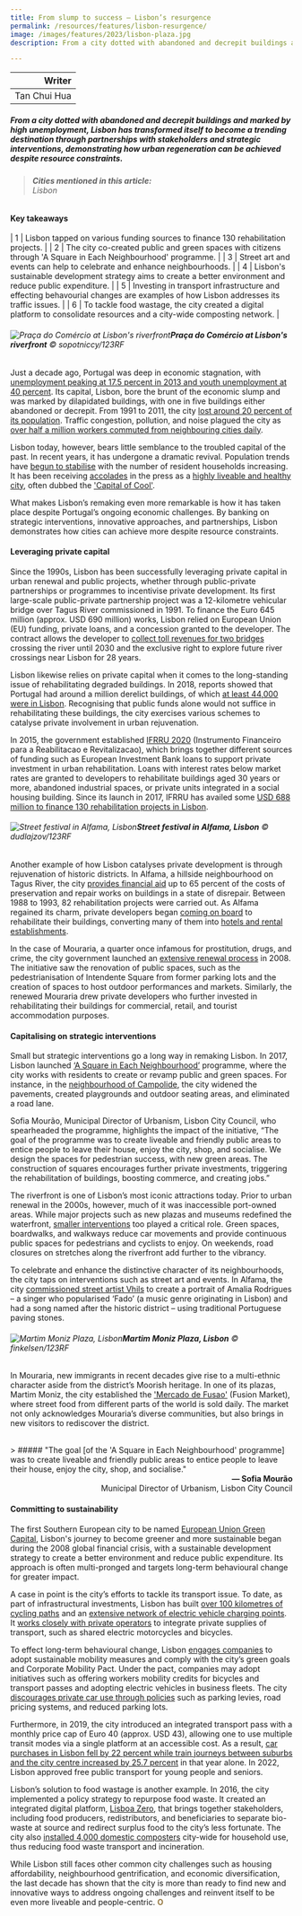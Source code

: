 ```yaml
---
title: From slump to success – Lisbon’s resurgence
permalink: /resources/features/lisbon-resurgence/
image: /images/features/2023/lisbon-plaza.jpg
description: From a city dotted with abandoned and decrepit buildings and marked by high unemployment, Lisbon has transformed itself to become a trending destination through partnerships with stakeholders and strategic interventions, demonstrating how urban regeneration can be achieved despite resource constraints. 

---
```


| Writer | 
| ---: |
| Tan Chui Hua |

##### From a city dotted with abandoned and decrepit buildings and marked by high unemployment, Lisbon has transformed itself to become a trending destination through partnerships with stakeholders and strategic interventions, demonstrating how urban regeneration can be achieved despite resource constraints. 

> ###### **Cities mentioned in this article:** <br> Lisbon

#### **Key takeaways**

| 1 | Lisbon tapped on various funding sources to finance 130 rehabilitation projects. |
| 2 | The city co-created public and green spaces with citizens through 'A Square in Each Neighbourhood' programme. |
| 3 | Street art and events can help to celebrate and enhance neighbourhoods. |
| 4 | Lisbon's sustainable development strategy aims to create a better environment and reduce public expenditure. |
| 5 | Investing in transport infrastructure and effecting behavourial changes are examples of how Lisbon addresses its traffic issues. |
| 6 | To tackle food wastage, the city created a digital platform to consolidate resources and a city-wide composting network. |

###### ![Praça do Comércio at Lisbon's riverfront](/images/features/2023/lisbon-plaza.jpg/)**Praça do Comércio at Lisbon's riverfront** © sopotniccy/123RF

Just a decade ago, Portugal was deep in economic stagnation, with [unemployment peaking at 17.5 percent in 2013 and youth unemployment at 40 percent](https://cepr.org/voxeu/columns/turnaround-portuguese-economy-two-decades-structural-changes). Its capital, Lisbon, bore the brunt of the economic slump and was marked by dilapidated buildings, with one in five buildings either abandoned or decrepit. From 1991 to 2011, the city [lost around 20 percent of its population](https://repositorio.ul.pt/bitstream/10451/47556/1/ICS_NGargha_AAzevedo_Population.pdf). Traffic congestion, pollution, and noise plagued the city as [over half a million workers commuted from neighbouring cities daily](https://voxeurop.eu/en/lisbon-the-empty-capital/). 

Lisbon today, however, bears little semblance to the troubled capital of the past. In recent years, it has undergone a dramatic revival. Population trends have [begun to stabilise](https://www.theaou.org/resources/139-lisbon-portugal) with the number of resident households increasing. It has been receiving [accolades](https://econews.pt/2022/07/01/lisbon-named-the-worlds-third-best-city-to-live-in/) in the press as a [highly liveable and healthy city](https://www.idealista.pt/en/news/lifestyle-in-portugal/2022/03/17/4898-lisbon-is-one-of-the-healthiest-cities-in-the-world-to-live-in-2022), often dubbed the ['Capital of Cool'](https://edition.cnn.com/travel/article/lisbon-portugal-cool-quest-world-of-wonder/index.html). 

What makes Lisbon’s remaking even more remarkable is how it has taken place despite Portugal’s ongoing economic challenges. By banking on strategic interventions, innovative approaches, and partnerships, Lisbon demonstrates how cities can achieve more despite resource constraints.  

#### **Leveraging private capital**

Since the 1990s, Lisbon has been successfully leveraging private capital in urban renewal and public projects, whether through public-private partnerships or programmes to incentivise private development. Its first large-scale public-private partnership project was a 12-kilometre vehicular bridge over Tagus River commissioned in 1991. To finance the Euro 645 million (approx. USD 690 million) works, Lisbon relied on European Union (EU) funding, private loans, and a concession granted to the developer. The contract allows the developer to [collect toll revenues for two bridges](https://www.mfcr.cz/assets/en/media/Case-study-the-Vasco-da-Gama-Bridge-project.pdf) crossing the river until 2030 and the exclusive right to explore future river crossings near Lisbon for 28 years.  

Lisbon likewise relies on private capital when it comes to the long-standing issue of rehabilitating degraded buildings. In 2018, reports showed that Portugal had around a million derelict buildings, of which [at least 44,000 were in Lisbon](https://www.idealista.pt/en/news/financial-advice-portugal/2018/03/28/62-there-are-least-44000-dilapidated-buildings-lisbon). Recognising that public funds alone would not suffice in rehabilitating these buildings, the city exercises various schemes to catalyse private involvement in urban rejuvenation. 

In 2015, the government established [IFRRU 2020](https://www.iea.org/policies/6496-ifrru-2020-financial-instrument-for-urban-rehabilitation-and-renewal) (Instrumento Financeiro para a Reabilitacao e Revitalizacao), which brings together different sources of funding such as European Investment Bank loans to support private investment in urban rehabilitation. Loans with interest rates below market rates are granted to developers to rehabilitate buildings aged 30 years or more, abandoned industrial spaces, or private units integrated in a social housing building. Since its launch in 2017, IFRRU has availed some [USD 688 million to finance 130 rehabilitation projects in Lisbon](https://ifrru.ihru.pt/web/guest/projetos#OPERA%C3%87%C3%95ES_APROVADAS).   

###### ![Street festival in Alfama, Lisbon](/images/features/2023/lisbon-alfama.jpg/)**Street festival in Alfama, Lisbon** © dudlajzov/123RF

Another example of how Lisbon catalyses private development is through rejuvenation of historic districts. In Alfama, a hillside neighbourhood on Tagus River, the city [provides financial aid](https://www.researchgate.net/publication/256520756_Alfama_from_degradation_to_rehabilitation) up to 65 percent of the costs of preservation and repair works on buildings in a state of disrepair. Between 1988 to 1993, 82 rehabilitation projects were carried out. As Alfama regained its charm, private developers began [coming on board](https://fenix.tecnico.ulisboa.pt/downloadFile/563345090416679/Ines%20Borges_Extended%20abstract_Final.pdf) to rehabilitate their buildings, converting many of them into [hotels and rental establishments](https://www.researchgate.net/publication/343712913_Independent_Research_Project_An_analysis_of_the_Portuguese_housing_dynamics_Study_case_of_tourism_gentrification_in_Alfama_Lisbon).  

In the case of Mouraria, a quarter once infamous for prostitution, drugs, and crime, the city government launched an [extensive renewal process](https://fenix.tecnico.ulisboa.pt/downloadFile/281870113703317/extended_abstract.isabel_ferreira.pdf) in 2008. The initiative saw the renovation of public spaces, such as the pedestrianisation of Intendente Square from former parking lots and the creation of spaces to host outdoor performances and markets. Similarly, the renewed Mouraria drew private developers who further invested in rehabilitating their buildings for commercial, retail, and tourist accommodation purposes.  

#### **Capitalising on strategic interventions** 

Small but strategic interventions go a long way in remaking Lisbon. In 2017, Lisbon launched [‘A Square in Each Neighbourhood’](https://www.sciencedirect.com/science/article/pii/S266668392200058X) programme, where the city works with residents to create or revamp public and green spaces. For instance, in the [neighbourhood of Campolide](https://una.city/nbs/lisboa/square-each-neighbourhood-street-campolide), the city widened the pavements, created playgrounds and outdoor seating areas, and eliminated a road lane.  

Sofia Mourão, Municipal Director of Urbanism, Lisbon City Council, who spearheaded the programme, highlights the impact of the initiative, “The goal of the programme was to create liveable and friendly public areas to entice people to leave their house, enjoy the city, shop, and socialise. We design the spaces for pedestrian success, with new green areas. The construction of squares encourages further private investments, triggering the rehabilitation of buildings, boosting commerce, and creating jobs.” 

The riverfront is one of Lisbon’s most iconic attractions today. Prior to urban renewal in the 2000s, however, much of it was inaccessible port-owned areas. While major projects such as new plazas and museums redefined the waterfront, [smaller interventions](https://www.mdpi.com/2071-1050/13/10/5665) too played a critical role. Green spaces, boardwalks, and walkways reduce car movements and provide continuous public spaces for pedestrians and cyclists to enjoy. On weekends, road closures on stretches along the riverfront add further to the vibrancy.  

To celebrate and enhance the distinctive character of its neighbourhoods, the city taps on interventions such as street art and events. In Alfama, the city [commissioned street artist Vhils](https://www.streetartbio.com/guides/street-art-city-walks-lisbon/) to create a portrait of Amalia Rodrigues – a singer who popularised ‘Fado’ (a music genre originating in Lisbon) and had a song named after the historic district – using traditional Portuguese paving stones.  

###### ![Martim Moniz Plaza, Lisbon](/images/features/2023/lisbon-martim-moniz.jpg/)**Martim Moniz Plaza, Lisbon** © finkelsen/123RF

In Mouraria, new immigrants in recent decades give rise to a multi-ethnic character aside from the district’s Moorish heritage. In one of its plazas, Martim Moniz, the city established the ['Mercado de Fusao'](https://www.coe.int/en/web/interculturalcities/-/the-fusion-market-mercado-de-fusao-) (Fusion Market), where street food from different parts of the world is sold daily. The market not only acknowledges Mouraria’s diverse communities, but also brings in new visitors to rediscover the district. 

<br>
> ##### "The goal [of the 'A Square in Each Neighbourhood' programme] was to create liveable and friendly public areas to entice people to leave their house, enjoy the city, shop, and socialise."

<div align="right"><b>— Sofia Mourão</b> <br>Municipal Director of Urbanism, Lisbon City Council</div>

#### **Committing to sustainability**

The first Southern European city to be named [European Union Green Capital](https://www.circularcityfundingguide.eu/case-studies/lisbon-the-first-eu-green-capital-in-southern-europe/), Lisbon's journey to become greener and more sustainable began during the 2008 global financial crisis, with a sustainable development strategy to create a better environment and reduce public expenditure. Its approach is often multi-pronged and targets long-term behavioural change for greater impact. 

A case in point is the city’s efforts to tackle its transport issue. To date, as part of infrastructural investments, Lisbon has built [over 100 kilometres of cycling paths](https://www.themayor.eu/en/a/view/lisbon-plans-for-post-corona-refurbishment-5126?trans=en-US) and an [extensive network of electric vehicle charging points](https://www.uswitch.com/electric-car/ev-charging/european-capitals-best-density-ev-charging-stations/). It [works closely with private operators](https://tomorrow.city/a/lisbon-transport-after-big-crisis) to integrate private supplies of transport, such as shared electric motorcycles and bicycles.  

To effect long-term behavioural change, Lisbon [engages companies](https://www2.deloitte.com/content/dam/insights/us/articles/4331_Deloitte-City-Mobility-Index/Lisbon_GlobalCityMobility_WEB.pdf) to adopt sustainable mobility measures and comply with the city’s green goals and Corporate Mobility Pact. Under the pact, companies may adopt initiatives such as offering workers mobility credits for bicycles and transport passes and adopting electric vehicles in business fleets. The city [discourages private car use through policies](https://www.centreforcities.org/blog/what-can-british-cities-learn-from-the-portuguese-public-transport-system/) such as parking levies, road pricing systems, and reduced parking lots.

Furthermore, in 2019, the city introduced an integrated transport pass with a monthly price cap of Euro 40 (approx. USD 43), allowing one to use multiple transit modes via a single platform at an accessible cost. As a result, [car purchases in Lisbon fell by 22 percent while train journeys between suburbs and the city centre increased by 25.7 percent](https://www.eltis.org/in-brief/news/mobility-service-partnership-delivers-lisbon-and-neighbouring-evora) in that year alone. In 2022, Lisbon approved free public transport for young people and seniors.  

Lisbon’s solution to food wastage is another example. In 2016, the city implemented a policy strategy to repurpose food waste. It created an integrated digital platform, [Lisboa Zero](https://www.lisboazero.app/en/organic-and-food-waste/), that brings together stakeholders, including food producers, redistributors, and beneficiaries to separate bio-waste at source and redirect surplus food to the city’s less fortunate. The city also [installed 4,000 domestic composters](https://www.c40knowledgehub.org/s/article/Cities100-Increasing-resource-recovery-to-tackle-food-waste-in-Lisbon?language=en_US) city-wide for household use, thus reducing food waste transport and incineration.  

While Lisbon still faces other common city challenges such as housing affordability, neighbourhood gentrification, and economic diversification, the last decade has shown that the city is more than ready to find new and innovative ways to address ongoing challenges and reinvent itself to be even more liveable and people-centric. <b><font color="#967942">O</font></b>
